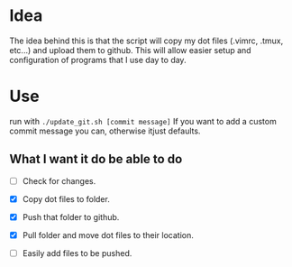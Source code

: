 # Idea
The idea behind this is that the script will copy my dot files
(.vimrc, .tmux, etc...) and upload them to github. This will allow easier setup and configuration of programs that I use day to day. 



# Use
run with ```./update_git.sh [commit message]``` If you want to add a custom commit message you can, otherwise itjust defaults. 

## What I want it do be able to do
- [ ] Check for changes.	
- [x] Copy dot files to folder.
- [x] Push that folder to github.
- [x] Pull folder and move dot files to their location. 
- [ ] Easily add files to be pushed. 

